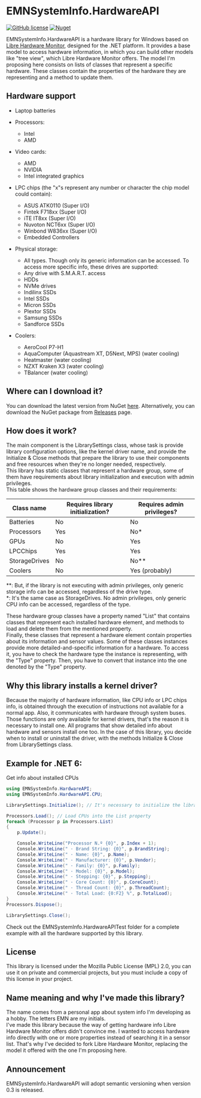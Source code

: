 # EMNSystemInfo.HardwareAPI

[![GitHub license](https://img.shields.io/github/license/EMN-CSharp/EMNSystemInfo.HardwareAPI)](https://github.com/EMN-CSharp/EMNSystemInfo.HardwareAPI/blob/master/LICENSE) [![Nuget](https://img.shields.io/nuget/v/EMNSystemInfo.HardwareAPI)](https://www.nuget.org/packages/EMNSystemInfo.HardwareAPI/)

EMNSystemInfo.HardwareAPI is a hardware library for Windows based on [Libre Hardware Monitor](https://github.com/LibreHardwareMonitor/LibreHardwareMonitor), designed for the .NET platform. It provides a base model to access hardware information, in which you can build other models like "tree view", which Libre Hardware Monitor offers. The model I'm proposing here consists on lists of classes that represent a specific hardware. These classes contain the properties of the hardware they are representing and a method to update them.

## Hardware support
- Laptop batteries

- Processors:
  - Intel
  - AMD

- Video cards:
  - AMD
  - NVIDIA
  - Intel integrated graphics

- LPC chips (the "x"s represent any number or character the chip model could contain):
  - ASUS ATK0110 (Super I/O)
  - Fintek F718xx (Super I/O)
  - iTE IT8xx (Super I/O)
  - Nuvoton NCT6xx (Super I/O)
  - Winbond W836xx (Super I/O)
  - Embedded Controllers

- Physical storage:
  - All types. Though only its generic information can be accessed.
    To access more specific info, these drives are supported:
  - Any drive with S.M.A.R.T. access
  - HDDs
  - NVMe drives
  - Indilinx SSDs
  - Intel SSDs
  - Micron SSDs
  - Plextor SSDs
  - Samsung SSDs
  - Sandforce SSDs

- Coolers:
  - AeroCool P7-H1
  - AquaComputer (Aquastream XT, D5Next, MPS) (water cooling)
  - Heatmaster (water cooling)
  - NZXT Kraken X3 (water cooling)
  - TBalancer (water cooling)

## Where can I download it?
You can download the latest version from NuGet [here](https://www.nuget.org/packages/EMNSystemInfo.HardwareAPI/).
Alternatively, you can download the NuGet package from [Releases](https://github.com/EMN-CSharp/EMNSystemInfo.HardwareAPI/releases) page.

## How does it work?
The main component is the LibrarySettings class, whose task is provide library configuration options, like the kernel driver name, and provide the Initialize & Close methods that prepare the library to use their components and free resources when they're no longer needed, respectively.<br/>This library has static classes that represent a hardware group, some of them have requirements about library initialization and execution with admin privileges.<br/>This table shows the hardware group classes and their requirements:

| Class name| Requires library initialization? | Requires admin privileges? |
| --- | --- | --- |
| Batteries| No | No |
| Processors| Yes | No* |
| GPUs| No | Yes |
| LPCChips| Yes | Yes |
| StorageDrives| No | No** |
| Coolers| No | Yes (probably) |

**: But, if the library is not executing with admin privileges, only generic storage info can be accessed, regardless of the drive type.<br/>
*: It's the same case as StorageDrives. No admin privileges, only generic CPU info can be accessed, regardless of the type.

These hardware group classes have a property named "List" that contains classes that represent each installed hardware element, and methods to load and delete them from the mentioned property.<br/>Finally, these classes that represent a hardware element contain properties about its information and sensor values. Some of these classes instances provide more detailed-and-specific information for a hardware. To access it, you have to check the hardware type the instance is representing, with the "Type" property. Then, you have to convert that instance into the one denoted by the "Type" property.

## Why this library installs a kernel driver?
Because the majority of hardware information, like CPU info or LPC chips info, is obtained through the execution of instructions not available for a normal app. Also, it communicates with hardware through system buses. Those functions are only available for kernel drivers, that's the reason it is necessary to install one. All programs that show detailed info about hardware and sensors install one too. In the case of this library, you decide when to install or uninstall the driver, with the methods Initialize & Close from LibrarySettings class.

## Example for .NET 6:
Get info about installed CPUs
``` c#
using EMNSystemInfo.HardwareAPI;
using EMNSystemInfo.HardwareAPI.CPU;

LibrarySettings.Initialize(); // It's necessary to initialize the library to get generic CPU info

Processors.Load(); // Load CPUs into the List property
foreach (Processor p in Processors.List)
{
    p.Update();

    Console.WriteLine("Processor N.º {0}", p.Index + 1);
    Console.WriteLine(" · Brand String: {0}", p.BrandString);
    Console.WriteLine(" · Name: {0}", p.Name);
    Console.WriteLine(" · Manufacturer: {0}", p.Vendor);
    Console.WriteLine(" · Family: {0}", p.Family);
    Console.WriteLine(" · Model: {0}", p.Model);
    Console.WriteLine(" · Stepping: {0}", p.Stepping);
    Console.WriteLine(" · Core Count: {0}", p.CoreCount);
    Console.WriteLine(" · Thread Count: {0}", p.ThreadCount);
    Console.WriteLine(" · Total Load: {0:F2} %", p.TotalLoad);
}
Processors.Dispose();

LibrarySettings.Close();
```
Check out the EMNSystemInfo.HardwareAPITest folder for a complete example with all the hardware supported by this library.

## License
This library is licensed under the Mozilla Public License (MPL) 2.0, you can use it on private and commercial projects, but you must include a copy of this license in your project.

## Name meaning and why I've made this library?
The name comes from a personal app about system info I'm developing as a hobby. The letters EMN are my initials.<br/>
I've made this library because the way of getting hardware info Libre Hardware Monitor offers didn't convince me. I wanted to access hardware info directly with one or more properties instead of searching it in a sensor list. That's why I've decided to fork Libre Hardware Monitor, replacing the model it offered with the one I'm proposing here.

## Announcement
EMNSystemInfo.HardwareAPI will adopt semantic versioning when version 0.3 is released.
